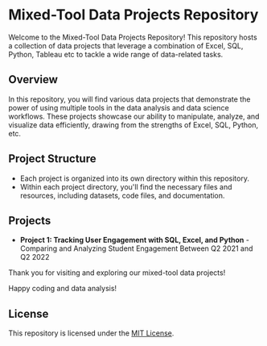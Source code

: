 # Mixed-Tool Data Projects Repository

Welcome to the Mixed-Tool Data Projects Repository! This repository hosts a collection of data projects that leverage a combination of Excel, SQL, Python, Tableau etc to tackle a wide range of data-related tasks.

## Overview

In this repository, you will find various data projects that demonstrate the power of using multiple tools in the data analysis and data science workflows. These projects showcase our ability to manipulate, analyze, and visualize data efficiently, drawing from the strengths of Excel, SQL, Python, etc.

## Project Structure

- Each project is organized into its own directory within this repository.
- Within each project directory, you'll find the necessary files and resources, including datasets, code files, and documentation.


## Projects

- **Project 1: Tracking User Engagement with SQL, Excel, and Python** - Comparing and Analyzing Student Engagement Between Q2 2021 and Q2 2022 


Thank you for visiting and exploring our mixed-tool data projects!

Happy coding and data analysis!

## License

This repository is licensed under the [MIT License](LICENSE).

